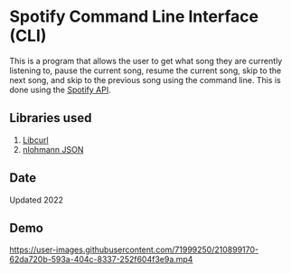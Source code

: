# Spotify Command Line Interface (CLI)
This is a program that allows the user to get what song they are currently listening to, pause the current song, resume the current song, skip to the next song, and skip to the previous song using the command line. This is done using the [Spotify API](https://developer.spotify.com/documentation/web-api/).

## Libraries used
1. [Libcurl](https://curl.se/libcurl/)
2. [nlohmann JSON](https://github.com/nlohmann/json)

## Date
Updated 2022

## Demo
https://user-images.githubusercontent.com/71999250/210899170-62da720b-593a-404c-8337-252f604f3e9a.mp4


